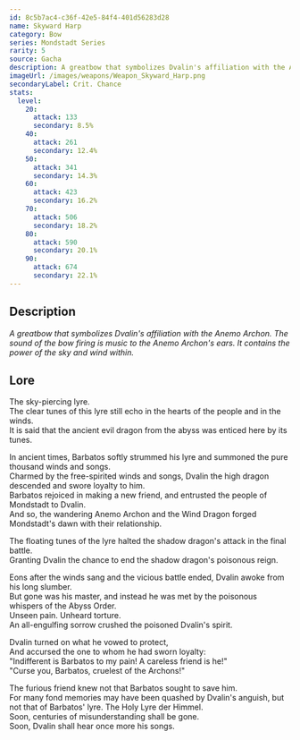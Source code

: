 ```yaml
---
id: 8c5b7ac4-c36f-42e5-84f4-401d56283d28
name: Skyward Harp
category: Bow
series: Mondstadt Series
rarity: 5
source: Gacha
description: A greatbow that symbolizes Dvalin's affiliation with the Anemo Archon. The sound of the bow firing is music to the Anemo Archon's ears. It contains the power of the sky and wind within.
imageUrl: /images/weapons/Weapon_Skyward_Harp.png
secondaryLabel: Crit. Chance
stats:
  level:
    20:
      attack: 133
      secondary: 8.5%
    40:
      attack: 261
      secondary: 12.4%
    50:
      attack: 341
      secondary: 14.3%
    60:
      attack: 423
      secondary: 16.2%
    70:
      attack: 506
      secondary: 18.2%
    80:
      attack: 590
      secondary: 20.1%
    90:
      attack: 674
      secondary: 22.1%
---
```


Description
-----------

_A greatbow that symbolizes Dvalin's affiliation with the Anemo Archon. The sound of the bow firing is music to the Anemo Archon's ears. It contains the power of the sky and wind within._

Lore
----

The sky-piercing lyre.  
The clear tunes of this lyre still echo in the hearts of the people and in the winds.  
It is said that the ancient evil dragon from the abyss was enticed here by its tunes.

In ancient times, Barbatos softly strummed his lyre and summoned the pure thousand winds and songs.  
Charmed by the free-spirited winds and songs, Dvalin the high dragon descended and swore loyalty to him.  
Barbatos rejoiced in making a new friend, and entrusted the people of Mondstadt to Dvalin.  
And so, the wandering Anemo Archon and the Wind Dragon forged Mondstadt's dawn with their relationship.

The floating tunes of the lyre halted the shadow dragon's attack in the final battle.  
Granting Dvalin the chance to end the shadow dragon's poisonous reign.

Eons after the winds sang and the vicious battle ended, Dvalin awoke from his long slumber.  
But gone was his master, and instead he was met by the poisonous whispers of the Abyss Order.  
Unseen pain. Unheard torture.  
An all-engulfing sorrow crushed the poisoned Dvalin's spirit.

Dvalin turned on what he vowed to protect,  
And accursed the one to whom he had sworn loyalty:  
"Indifferent is Barbatos to my pain! A careless friend is he!"  
"Curse you, Barbatos, cruelest of the Archons!"

The furious friend knew not that Barbatos sought to save him.  
For many fond memories may have been quashed by Dvalin's anguish, but not that of Barbatos' lyre. The Holy Lyre der Himmel.  
Soon, centuries of misunderstanding shall be gone.  
Soon, Dvalin shall hear once more his songs.
